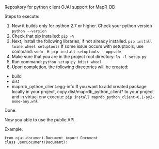 Repository for python client OJAI support for MapR-DB

Steps to execute:
1. Now it builds only for python 2.7 or higher. Check your python version
```python --version```
2. Check that pip installed:
```pip -V```
3. Next, install the following libraries, if not already installed.
```pip install twine wheel setuptools```
If some issue occurs with setuptools, use command:
```sudo -H pip install setuptools --upgrade```
4. Make sure that you are in the project root directory:
```ls -l setup.py```
5. Run command:
```python setup.py bdist_wheel```
6. Upon completion, the following directories will be created:
- build
- dist
- maprdb_python_client.egg-info
If you want to add created package locally in your project, copy dist/maprdb_python_client* to your project
and in virtual env execute:
```pip install maprdb_python_client-0.1-py2-none-any.whl```



Done.

Now you able to use the public API.

Example:
```
from ojai.document.Document import Document
class JsonDocument(Document):
```
